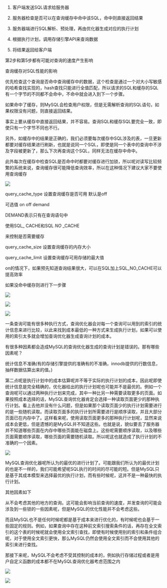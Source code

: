 1. 客户端发送SQL请求给服务器

1. 服务器检查是否可以在查询缓存中命中该SQL，命中则直接返回结果

1. 服务器端进行SQL解析、预处理，再由优化器生成对应的执行计划

1. 根据执行计划，调用存储引擎API来查询数据

1. 将结果返回给客户端



第2步和第5步都有可能对查询的速度产生影响







查询缓存对SQL性能的影响



优先检查这个查询是否命中查询缓存中的数据，这个检查是通过一个对大小写敏感的哈希查找实现的，hash查找只能进行全值匹配，所以请求的SQL和缓存的SQL有一个字节的不同都不会命中，不命中就会进入到下一个步骤。



如果命中了缓存，则MySQL会检查用户权限，但是无需解析查询的SQL语句，如果权限没有问题，则直接返回结果。



事实上要从缓存中直接返回结果，并不容易。查询SQL和缓存SQL要完全一致，即使只有一个字节不同也不行。



另外，如缓存中的结果是正确的，我们必须要每次缓存中SQL涉及的表，一旦更新都要对缓存结果进行刷新，也就是说同一个SQL，即使是同一个表中的查询中不涉及字段被更新了，那么下次再查询这个SQL，同样无法在缓存中命中。

此外每次在缓存中检查SQL是否命中时都要对缓存进行加锁，所以呢对读写比较频繁的系统来说，查询缓存很可能降低查询效率，所以在这种情况下建议大家不要使用查询缓存



![](https://gitee.com/hxc8/images7/raw/master/img/202407190813182.jpg)





query_cache_type 设置查询缓存是否可用 默认是off



可选值  on  off   demand



DEMAND表示只有在查询语句中

使用SQL_ CACHE和SQL _NO_ _CACHE

来控制是否需要缓存







query_cache_size  设置查询缓存的内存大小



query_cache_limit  设置查询缓存可用存储的最大值



on的情况下，如果预先知道查询结果很大，可以在SQL加上SQL_NO_CACHE可以提高效率





如果没命中缓存则进行下一步骤



![](https://gitee.com/hxc8/images7/raw/master/img/202407190813183.jpg)



![](https://gitee.com/hxc8/images7/raw/master/img/202407190813571.jpg)



![](D:/download/youdaonote-pull-master/data/Technology/数据库/Mysql/images/1B752246F0AC488F91B79932E38913F6image.png)



一条查询可能有很多种执行方式，查询优化器会对每一个查询可以用到的索引的统计信息来进行比较，以此来找到成本最低的一种方式来生成执行计划，如果可以使用的索引太多就会增加查询优化器生成查询计划的成本。

有很多种因素都会造成MySQL的查询优化器生成的查询计划是错误的。那有哪些因素呢？



统计信息不准确(有的存储引擎提供的准确有的不准确，innodb提供的行数信息，抽样数据估算出来的值。)





第二点呢是执行计划中的成本估算呢并不等于实际的执行计划的成本，因此呢即使统计信息是完全精确的，优化器给出的执行计划呢也可能并不是最优的。例如一个查询呢可以通过两种执行计划来完成，其中一种比另一种需要读取更多的页面。如果按照成本选择的话，MySQL查询优化器肯定会选择一种读取页面更少的那种执行计划。看上去他并没有什么问题，但是如果那个读取页面少的执行计划需要进行的是一些随机读取。而读取页面多的执行计划所需要进行是顺序读取，并且大部分页面已在内存中了。这样看来呢，使用读取页面更多的那种执行计划呢，显然来说成本会更低，但是遗憾的是MySQL并不知道这些。也就是说，貌似要去了服务器并不知道哪些页面在内存中哪些页面能在磁盘上。这些呢需要顺序读取，以及哪些页面需要顺序读取，哪些页面的需要随机读取。所以呢这也就造成了执行计划的不准确的一个因素。

![](https://gitee.com/hxc8/images7/raw/master/img/202407190813469.jpg)



MySQL查询优化器呢所认为的最优的进行计划了。可能跟我们所认为的最优计划的也是不一样的，我们可能希望呢SQL执行的时间的尽可能的短。但是MySQL只是基于其成本模型来选择最优的执行计划，而有些时候呢，这并不是一种最快的执行计划。



其他因素如下



从不会考虑其他的地方的查询。这可能会影响当前查询的速度，并发查询的可能会涉及到一些锁的一些因素呢，但是MySQL的优化性能并不会考虑这些。



而且MySQL也不是任何时候呢都是基于成本来进行优化的，有时候呢也会基于一些固定的规则。例如，如果查询中存在这种前文索引搜索条件的话，再存在全文索引的这个表的时候呢就会使用全文索引查找，即使有时候使用别的索引和条件组合呢，对于使用全文索引更快，那么MySQL仍然会使用全文索引而不会使用其他的索引来进行查找。



那接下来呢，MySQL不会考虑不受其控制的成本的，例如执行存储过程或者是用户自定义函数的成本都不在MySQL查询优化器考虑范围之内



![](https://gitee.com/hxc8/images7/raw/master/img/202407190813044.jpg)



![](https://gitee.com/hxc8/images7/raw/master/img/202407190813065.jpg)

























